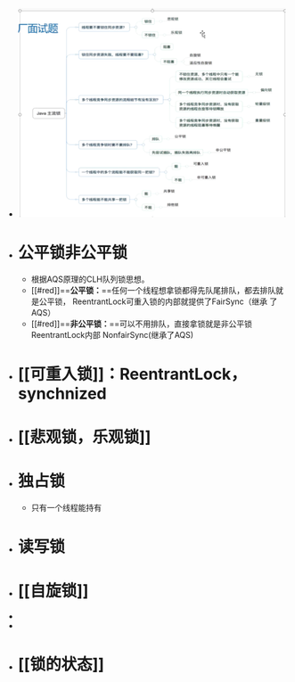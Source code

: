 - ![image.png](../assets/image_1690183918427_0.png)
- # 公平锁非公平锁
	- 根据AQS原理的CLH队列锁思想。
	- [[#red]]==**公平锁：**==任何一个线程想拿锁都得先队尾排队，都去排队就是公平锁，
	  ReentrantLock可重入锁的内部就提供了FairSync（继承 了AQS）
	- [[#red]]==**非公平锁：**==可以不用排队，直接拿锁就是非公平锁
	  ReentrantLock内部 NonfairSync(继承了AQS)
- # [[可重入锁]]：ReentrantLock，synchnized
- # [[悲观锁，乐观锁]]
- # 独占锁
	- 只有一个线程能持有
- # 读写锁
- # [[自旋锁]]
-
-
- # [[锁的状态]]